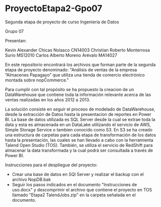# ProyectoEtapa2-Gpo07
Segunda etapa de proyecto de curso Ingenieria de Datos

Grupo 07

Presentan:

Kevin Alexander Chicas Nolasco            CN14003
Christian Roberto Monterrosa Surio        MS12010
Carlos Alberto Moreno Arévalo             MA14027

En este repositorio encontrará los archivos que forman parte de la segunda etapa de proyecto denominado: "Análisis de ventas de la empresa “Almacenes Papagayo” que utiliza una tienda de comercio electrónico montada sobre nopCommerce."

Para cumplir con tal propósito se ha propuesto la creacion de un DataWarehouse que contiene toda la información relevante acerca de las ventas realizadas en los años 2012 a 2013.

La solución consiste en seguir el proceso de modelado de DataWarehouse, desde la extracción de Datos hasta la presentacion de reportes en Power BI. La base de datos utilizada es SQL Server desde la cual se extrae toda la data y esta es almacenada en un DataLake utilizando el servicio de AWS, Simple Storage Service o tambien conocido como S3. En S3 se ha creado una estructura de carpetas para cada etapa de transformación de los datos hasta la presentación, las cuales se han llevado a cabo con la herramienta Talend Open Studio (TOS). También, se utiliza el servicio de RedShift para almacenar la data transformada y la cual podrá ser consultada a través de Power BI.

Instrucciones para el despliegue del proyecto:
- Crear una base de datos en SQl Server y realizar el backup con el archivo NopDB.bak
- Seguir los pasos indicados en el documento "Instrucciones de uso.docx" y descomprimir el archivo que contiene el proyecto en TOS llamado "Etapa2 TalendJobs.zip" en la carpeta señalada en el documento.

